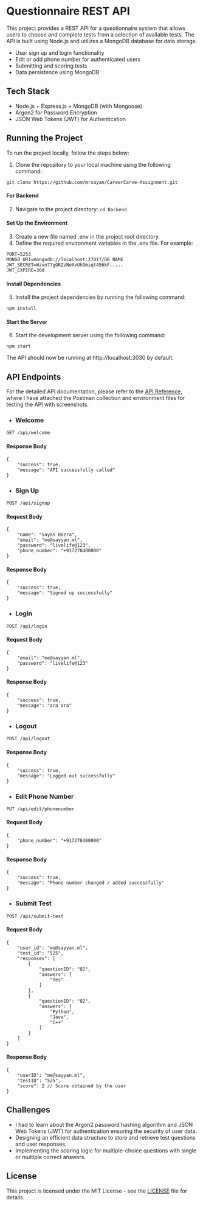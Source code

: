 # Questionnaire REST API

This project provides a REST API for a questionnaire system that allows users to choose and complete tests from a selection of available tests. The API is built using Node.js and utilizes a MongoDB database for data storage.

- User sign up and login functionality
- Edit or add phone number for authenticated users
- Submitting and scoring tests
- Data persistence using MongoDB

## Tech Stack
+ Node.js  + Express.js + MongoDB (with Mongoose) 
+ Argon2 for Password Encryption 
+ JSON Web Tokens (JWT) for Authentication
## Running the Project
To run the project locally, follow the steps below:
1. Clone the repository to your local machine using the following command:
```
git clone https://github.com/mrsayan/CareerCarve-Assignment.git
```
#### For Backend
2. Navigate to the project directory: `cd Backend`
#### Set Up the Environment
3. Create a new file named .env in the project root directory.
4. Define the required environment variables in the .env file. For example:
```
PORT=5253
MONGO_URI=mongodb://localhost:27017/DB_NAME
JWT_SECRET=Wzvn77gGRZzNeXvUhOmiqt456kF.....
JWT_EXPIRE=30d
```
#### Install Dependencies
5. Install the project dependencies by running the following command:
```
npm install
```
#### Start the Server
6. Start the development server using the following command:
```
npm start
```

The API should now be running at http://localhost:3030 by default.

## API Endpoints
For the detailed API documentation, please refer to the [API Reference](ScreenShots/API.md), where I have attached the Postman collection and environment files for testing the API with screenshots.

- ### Welcome
```
GET /api/welcome
```
#### Response Body
```
{
    "success": true,
    "message": "API successfully called"
}
```
- ### Sign Up
```
POST /api/signup
```
#### Request Body
```
{
    "name": "Sayan Hazra",
    "email": "me@sayyan.ml",
    "password": "livelife@123",
    "phone_number": "+917278400000"
}
```
#### Response Body
```
{
    "success": true,
    "message": "Signed up successfully"
}
```
- ### Login
```
POST /api/login
```
#### Request Body
```
{
    "email": "me@sayyan.ml",
    "password": "livelife@123"
}
```
#### Response Body
``` 
{
    "success": true,
    "message": "ara ara"
}
```
- ### Logout
```
POST /api/logout
```
#### Response Body
```
{
    "success": true,
    "message": "Logged out successfully"
}
```
- ### Edit Phone Number
```
PUT /api/edit/phonenumber
```
#### Request Body
```
{
    "phone_number": "+917278400000"
}
```
#### Response Body
```
{
    "success": true,
    "message": "Phone number changed / added successfully"
}
```
- ### Submit Test
```
POST /api/submit-test
```
#### Request Body
```
{
    "user_id": "me@sayyan.ml",
    "test_id": "525",
    "responses": [
        {
            "questionID": "Q1",
            "answers": [
                "Yes"
            ]
        },
        {
            "questionID": "Q2",
            "answers": [
                "Python",
                "Java",
                "C++"
            ]
        }
    ]
}
```
#### Response Body
```
{
    "userID": "me@sayyan.ml",
    "testID": "525",
    "score": 2 // Score obtained by the user
}
```

## Challenges
- I had to learn about the Argon2 password hashing algorithm and JSON Web Tokens (JWT) for authentication ensuring the security of user data.
- Designing an efficient data structure to store and retrieve test questions and user responses.
- Implementing the scoring logic for multiple-choice questions with single or multiple correct answers.

## License
This project is licensed under the MIT License - see the [LICENSE](LICENSE) file for details.